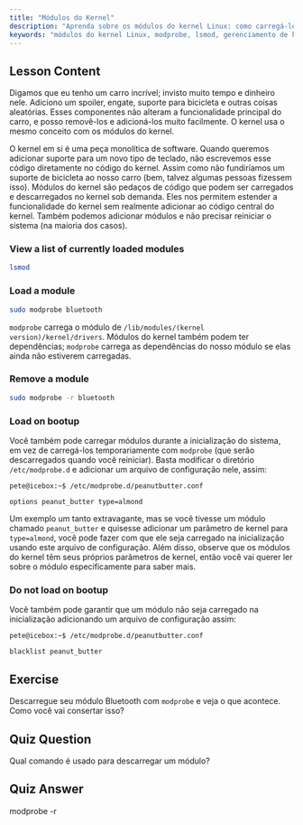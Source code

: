 ```yaml
---
title: "Módulos do Kernel"
description: "Aprenda sobre os módulos do kernel Linux: como carregá-los, descarregá-los e gerenciá-los. Entenda os comandos `modprobe` e `lsmod` para estender a funcionalidade do kernel. Comece sua jornada no Linux!"
keywords: "módulos do kernel Linux, modprobe, lsmod, gerenciamento de kernel, tutorial Linux, Linux para iniciantes, guia Linux"
---
```


## Lesson Content

Digamos que eu tenho um carro incrível; invisto muito tempo e dinheiro nele. Adiciono um spoiler, engate, suporte para bicicleta e outras coisas aleatórias. Esses componentes não alteram a funcionalidade principal do carro, e posso removê-los e adicioná-los muito facilmente. O kernel usa o mesmo conceito com os módulos do kernel.

O kernel em si é uma peça monolítica de software. Quando queremos adicionar suporte para um novo tipo de teclado, não escrevemos esse código diretamente no código do kernel. Assim como não fundiríamos um suporte de bicicleta ao nosso carro (bem, talvez algumas pessoas fizessem isso). Módulos do kernel são pedaços de código que podem ser carregados e descarregados no kernel sob demanda. Eles nos permitem estender a funcionalidade do kernel sem realmente adicionar ao código central do kernel. Também podemos adicionar módulos e não precisar reiniciar o sistema (na maioria dos casos).

### View a list of currently loaded modules

```bash
lsmod
```

### Load a module

```bash
sudo modprobe bluetooth
```

`modprobe` carrega o módulo de `/lib/modules/(kernel version)/kernel/drivers`. Módulos do kernel também podem ter dependências; `modprobe` carrega as dependências do nosso módulo se elas ainda não estiverem carregadas.

### Remove a module

```bash
sudo modprobe -r bluetooth
```

### Load on bootup

Você também pode carregar módulos durante a inicialização do sistema, em vez de carregá-los temporariamente com `modprobe` (que serão descarregados quando você reiniciar). Basta modificar o diretório `/etc/modprobe.d` e adicionar um arquivo de configuração nele, assim:

```plaintext
pete@icebox:~$ /etc/modprobe.d/peanutbutter.conf

options peanut_butter type=almond
```

Um exemplo um tanto extravagante, mas se você tivesse um módulo chamado `peanut_butter` e quisesse adicionar um parâmetro de kernel para `type=almond`, você pode fazer com que ele seja carregado na inicialização usando este arquivo de configuração. Além disso, observe que os módulos do kernel têm seus próprios parâmetros de kernel, então você vai querer ler sobre o módulo especificamente para saber mais.

### Do not load on bootup

Você também pode garantir que um módulo não seja carregado na inicialização adicionando um arquivo de configuração assim:

```plaintext
pete@icebox:~$ /etc/modprobe.d/peanutbutter.conf

blacklist peanut_butter
```

## Exercise

Descarregue seu módulo Bluetooth com `modprobe` e veja o que acontece. Como você vai consertar isso?

## Quiz Question

Qual comando é usado para descarregar um módulo?

## Quiz Answer

modprobe -r
